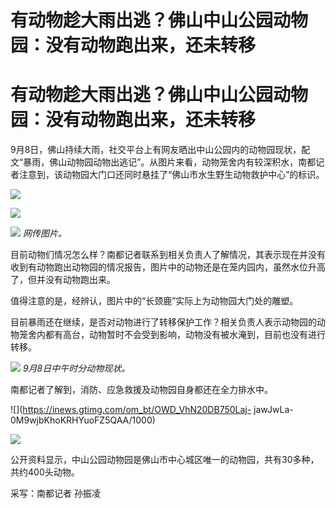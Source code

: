 # 有动物趁大雨出逃？佛山中山公园动物园：没有动物跑出来，还未转移

# 有动物趁大雨出逃？佛山中山公园动物园：没有动物跑出来，还未转移

9月8日，佛山持续大雨，社交平台上有网友晒出中山公园内的动物园现状，配文“暴雨，佛山动物园动物出逃记”。从图片来看，动物笼舍内有较深积水，南都记者注意到，该动物园大门口还同时悬挂了“佛山市水生野生动物救护中心”的标识。

![](https://inews.gtimg.com/om_bt/Ox3sXoxxY4Hnf-36mUJRpj1UgotDh6IRY5L4yLaFPbZN8AA/1000)

![](https://inews.gtimg.com/om_bt/O2Onsy0EzAjC0xKLFMB7khzR2I_TcDON4XPzpz0SDxfKYAA/1000)

![](https://inews.gtimg.com/om_bt/OcjGKFaPYGOHGLJekLeOcXKNslOCyUH5PC44_qLsoajqUAA/1000)
_网传图片。_

目前动物们情况怎么样？南都记者联系到相关负责人了解情况，其表示现在并没有收到有动物跑出动物园的情况报告，图片中的动物还是在笼内园内，虽然水位升高了，但并没有动物跑出来。

值得注意的是，经辨认，图片中的“长颈鹿”实际上为动物园大门处的雕塑。

目前暴雨还在继续，是否对动物进行了转移保护工作？相关负责人表示动物园的动物笼舍内都有高台，动物暂时不会受到影响，动物没有被水淹到，目前也没有进行转移。

![](https://inews.gtimg.com/om_bt/OR4LQ6LANZab0-D_dcqW0XUUGgozaWaP75Yy4pEd68TMMAA/1000)
_9月8日中午时分动物现状。_

南都记者了解到，消防、应急救援及动物园自身都还在全力排水中。

![](https://inews.gtimg.com/om_bt/OWD_VhN20DB750Laj-
jawJwLa-0M9wjbKhoKRHYuoFZ5QAA/1000)

![](https://inews.gtimg.com/om_bt/OAWxoyIfQ_0pIhY5uue4D_QCY6Dsxf41mR1GtWbtVMRTEAA/1000)

公开资料显示，中山公园动物园是佛山市中心城区唯一的动物园，共有30多种，共约400头动物。

采写：南都记者 孙振凌

